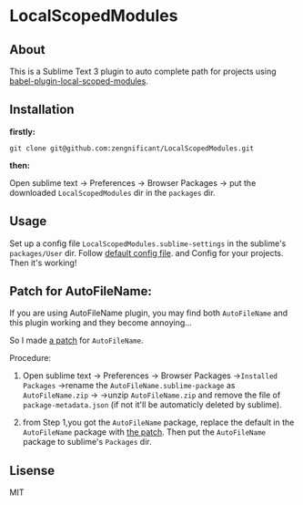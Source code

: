 LocalScopedModules
=================

About
------------------
This is a Sublime Text 3 plugin to auto complete path for projects using [babel-plugin-local-scoped-modules](https://github.com/zengnificant/babel-plugin-local-scoped-modules).


Installation
------------------

**firstly:**
```shell
git clone git@github.com:zengnificant/LocalScopedModules.git
```

**then:**

  Open sublime text -> Preferences -> Browser Packages -> put the downloaded `LocalScopedModules` dir  in the `packages` dir.



Usage
-----------------

Set up a config file  `LocalScopedModules.sublime-settings` in the sublime's `packages/User` dir. Follow  [default config file](https://github.com/zengnificant/LocalScopedModules/blob/master/LocalScopedModules.sublime-settings). and  Config for your projects. Then it's working!




Patch for AutoFileName:
------------------------
If you are using AutoFileName plugin, you may find both `AutoFileName` and this plugin working and they become annoying...

So I made [a patch](https://github.com/zengnificant/patch/blob/master/autofilename/autofilename.py) for  `AutoFileName`.

Procedure:

1.  Open sublime text -> Preferences -> Browser Packages ->`Installed Packages`
->rename the `AutoFileName.sublime-package` as  `AutoFileName.zip` ->
->unzip `AutoFileName.zip`  and remove the file of `package-metadata.json` (if not it'll be automaticly deleted by sublime).

2. from  Step 1,you got the `AutoFileName` package, replace the default in the   `AutoFileName` package with [the patch](https://github.com/zengnificant/patch/blob/master/autofilename/autofilename.py). Then put the `AutoFileName` package to sublime's `Packages` dir.



Lisense
--------------
MIT















